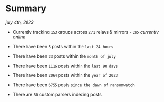 
# Summary
_july 4th, 2023_

- Currently tracking `153` groups across `271` relays & mirrors - _`105` currently online_

- There have been `5` posts within the `last 24 hours`

- There have been `23` posts within the `month of july`

- There have been `1116` posts within the `last 90 days`

- There have been `2064` posts within the `year of 2023`

- There have been `6755` posts `since the dawn of ransomwatch`

- There are `80` custom parsers indexing posts
